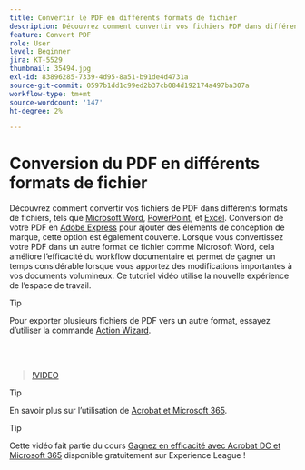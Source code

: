 ```yaml
---
title: Convertir le PDF en différents formats de fichier
description: Découvrez comment convertir vos fichiers PDF dans différents formats de fichiers, tels que Microsoft Word, Excel ou PowerPoint
feature: Convert PDF
role: User
level: Beginner
jira: KT-5529
thumbnail: 35494.jpg
exl-id: 83896285-7339-4d95-8a51-b91de4d4731a
source-git-commit: 0597b1dd1c99ed2b37cb084d192174a497ba307a
workflow-type: tm+mt
source-wordcount: '147'
ht-degree: 2%

---
```


# Conversion du PDF en différents formats de fichier

Découvrez comment convertir vos fichiers de PDF dans différents formats de fichiers, tels que [Microsoft Word](https://www.adobe.com/fr/acrobat/online/pdf-to-word.html), [PowerPoint](https://www.adobe.com/fr/acrobat/online/pdf-to-ppt.html), et [Excel](https://www.adobe.com/fr/acrobat/online/pdf-to-excel.html). Conversion de votre PDF en [Adobe Express](https://express.adobe.com) pour ajouter des éléments de conception de marque, cette option est également couverte. Lorsque vous convertissez votre PDF dans un autre format de fichier comme Microsoft Word, cela améliore l’efficacité du workflow documentaire et permet de gagner un temps considérable lorsque vous apportez des modifications importantes à vos documents volumineux. Ce tutoriel vidéo utilise la nouvelle expérience de l’espace de travail.

>[!TIP]
>
>Pour exporter plusieurs fichiers de PDF vers un autre format, essayez d’utiliser la commande [Action Wizard](../advanced-tasks/action.md).

<br> 

>[!VIDEO](https://video.tv.adobe.com/v/35494?quality=12&learn=on&hidetitle=true)

>[!TIP]
>
>En savoir plus sur l’utilisation de [Acrobat et Microsoft 365](../integrate/integrate-overview.md).

>[!TIP]
>
>Cette vidéo fait partie du cours [Gagnez en efficacité avec Acrobat DC et Microsoft 365](https://experienceleague.adobe.com/?recommended=Acrobat-U-1-2021.microsoft365) disponible gratuitement sur Experience League !
